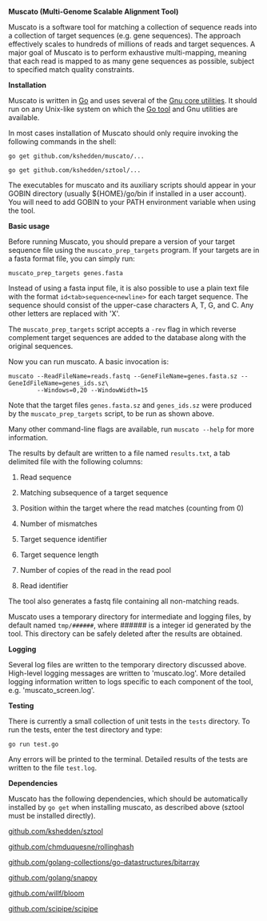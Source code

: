 __Muscato (Multi-Genome Scalable Alignment Tool)__

Muscato is a software tool for matching a collection of sequence reads
into a collection of target sequences (e.g. gene sequences).  The
approach effectively scales to hundreds of millions of reads and
target sequences.  A major goal of Muscato is to perform exhaustive
multi-mapping, meaning that each read is mapped to as many gene
sequences as possible, subject to specified match quality constraints.

__Installation__

Muscato is written in [Go](https://golang.org) and uses several of the
[Gnu core
utilities](http://www.gnu.org/software/coreutils/coreutils.html).  It
should run on any Unix-like system on which the [Go
tool](https://golang.org/dl) and Gnu utilities are available.

In most cases installation of Muscato should only require invoking the
following commands in the shell:

```
go get github.com/kshedden/muscato/...

go get github.com/kshedden/sztool/...
```

The executables for muscato and its auxiliary scripts should appear in
your GOBIN directory (usually ${HOME}/go/bin if installed in a user
account).  You will need to add GOBIN to your PATH environment
variable when using the tool.

__Basic usage__

Before running Muscato, you should prepare a version of your target
sequence file using the `muscato_prep_targets` program.  If your
targets are in a fasta format file, you can simply run:

```
muscato_prep_targets genes.fasta
```

Instead of using a fasta input file, it is also possible to use a
plain text file with the format `id<tab>sequence<newline>` for each
target sequence.  The sequence should consist of the upper-case
characters A, T, G, and C.  Any other letters are replaced with 'X'.

The `muscato_prep_targets` script accepts a `-rev` flag in which
reverse complement target sequences are added to the database along
with the original sequences.

Now you can run muscato.  A basic invocation is:

```
muscato --ReadFileName=reads.fastq --GeneFileName=genes.fasta.sz --GeneIdFileName=genes_ids.sz\
        --Windows=0,20 --WindowWidth=15
```

Note that the target files `genes.fasta.sz` and `genes_ids.sz` were
produced by the `muscato_prep_targets` script, to be run as shown
above.

Many other command-line flags are available, run `muscato --help` for
more information.

The results by default are written to a file named `results.txt`, a
tab delimited file with the following columns:

1. Read sequence

2. Matching subsequence of a target sequence

3. Position within the target where the read matches (counting from 0)

4. Number of mismatches

5. Target sequence identifier

6. Target sequence length

7. Number of copies of the read in the read pool

8. Read identifier

The tool also generates a fastq file containing all non-matching reads.

Muscato uses a temporary directory for intermediate and logging files,
by default named `tmp/######`, where ###### is a integer id generated
by the tool.  This directory can be safely deleted after the results
are obtained.

__Logging__

Several log files are written to the temporary directory discussed
above.  High-level logging messages are written to 'muscato.log'.
More detailed logging information written to logs specific to each
component of the tool, e.g. 'muscato_screen.log'.

__Testing__

There is currently a small collection of unit tests in the `tests`
directory.  To run the tests, enter the test directory and type:

```
go run test.go
```

Any errors will be printed to the terminal.  Detailed results of the
tests are written to the file `test.log`.

__Dependencies__

Muscato has the following dependencies, which should be automatically
installed by `go get` when installing muscato, as described above
(sztool must be installed directly).

[github.com/kshedden/sztool](github.com/kshedden/sztool)

[github.com/chmduquesne/rollinghash](github.com/chmduquesne/rollinghash)

[github.com/golang-collections/go-datastructures/bitarray](github.com/golang-collections/go-datastructures/bitarray)

[github.com/golang/snappy](github.com/golang/snappy)

[github.com/willf/bloom](github.com/willf/bloom)

[github.com/scipipe/scipipe](github.com/scipipe/scipipe)